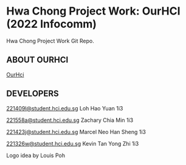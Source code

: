 # Hwa Chong Project Work: OurHCI (2022 Infocomm)
Hwa Chong Project Work Git Repo.

## ABOUT OURHCI
[OurHci](ourhci-logo.png)

## DEVELOPERS
221409l@student.hci.edu.sg Loh Hao Yuan 1i3

221558a@student.hci.edu.sg Zachary Chia Min 1i3

221423j@student.hci.edu.sg Marcel Neo Han Sheng 1i3

221326w@student.hci.edu.sg Kevin Tan Yong Zhi 1i3

Logo idea by Louis Poh
